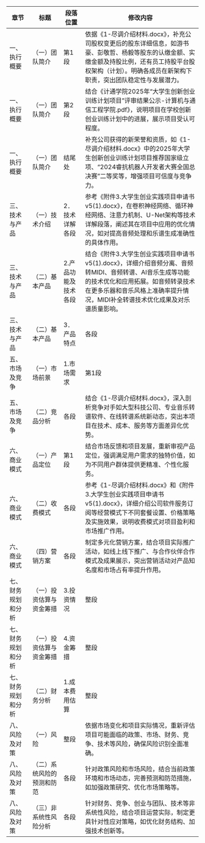 |章节|标题|段落位置|修改内容|
|---|---|---|---|
|一、执行概要|（一）团队简介|第1段|依据《1-尽调介绍材料.docx》，补充公司股权变更后的股东详细信息，如游书豪、彭敬哲、杨毅等股东的认缴金额、实缴金额及持股比例，还有员工持股平台股权架构（计划）。明确各成员在新架构下职责，突出团队稳定性与发展潜力。|
|一、执行概要|（一）团队简介|第2段|结合《计通学院2025年“大学生创新创业训练计划项目”评审结果公示-计算机与通信工程学院.pdf》，说明项目在学校创新创业训练计划中的进展，展示项目受认可程度。|
|一、执行概要|（一）团队简介|结尾处|补充公司获得的新荣誉和资质，如《1-尽调介绍材料.docx》中的2025年大学生创新创业训练计划项目推荐国家级立项、“2024睿抗机器人开发者大赛全国总决赛”二等奖等，增强项目可信度与竞争力。|
|三、技术与产品|（一）技术介绍|2．技术详解各段|参考《附件3.大学生创业实践项目申请书v5(1).docx》，在卷积神经网络、循环神经网络、注意力机制、U-Net架构等技术详解段落，阐述其在项目中应用的优化情况，如对提高音频处理和乐谱生成准确性的具体作用。|
|三、技术与产品|（二）基本产品|2.产品功能及技术各段|结合《附件3.大学生创业实践项目申请书v5(1).docx》，详细介绍音频分离、音频转MIDI、音频转谱、AI音乐生成等功能的技术优化和应用拓展。如音频转录技术在更多乐器和音乐风格上准确率提升情况，MIDI补全转谱技术优化成果及对乐谱质量影响。|
|三、技术与产品|（二）基本产品|3．产品特点|各段|结合市场反馈，在高效性、精准性、易用性、扩展性段落，说明产品在这些方面的改进。如优化算法提升处理速度和准确性，简化操作界面提高易用性等。|
|五、市场及竞争|（一）市场前景|1.市场需求|第1段|依据最新市场研究报告和行业动态，更新全球AI音乐市场和中国数字音乐市场规模数据，分析市场增长趋势变化，突出项目市场潜力。|
|五、市场及竞争|（二）竞品分析|各段|结合《1-尽调介绍材料.docx》，深入剖析竞争对手如大型科技公司、专业音乐转谱软件、在线转谱系统新动态，突出本项目在技术、成本、服务等方面差异化优势。|
|六、商业模式|（一）产品定位|第1段|结合市场反馈和项目发展，重新审视产品定位，强调满足用户需求的独特价值，如为不同用户群体提供更精准、个性化服务。|
|六、商业模式|（二）收费模式|各段|参考《1-尽调介绍材料.docx》和《附件3.大学生创业实践项目申请书v5(1).docx》，详细介绍公司软件服务订阅等经营模式下不同套餐设置、价格策略及实施效果，说明收费模式对项目盈利和市场推广作用。|
|六、商业模式|（四）营销方案|各段|制定多元化营销方案，结合项目实际推广活动，如线上线下推广、与合作伙伴合作模式及成果展示，突出营销活动对产品知名度和市场占有率提升作用。|
|七、财务规划和分析|（一）投资估算与资金筹措|3.投资情况|整段|依据最新财务报表和项目发展规划，重新评估投资估算，明确资金在研发、市场推广、团队建设等方面的具体分配和预期效果。|
|七、财务规划和分析|（一）投资估算与资金筹措|4.资金筹措|整段|结合市场和项目进展，调整资金筹措计划，说明企业自筹、比赛奖金、政府补助、吸引社会资本等筹资方式的落实情况和后续计划。|
|七、财务规划和分析|（二）财务分析|1.成本费用估算|整段|依据最新财务数据和业务发展，详细估算训练算力成本、人工成本、管理费用等各项费用变化，为盈利分析和经济评价提供准确数据。|
|八、风险及对策|（一）风险|整段|依据市场变化和项目实际情况，重新评估项目可能面临的政策、市场、财务、竞争、技术等风险，确保风险识别全面准确。|
|八、风险及对策|（二）系统风险的预测和防范|各段|针对政策风险和市场风险，结合当前政策环境和市场动态，完善预测和防范措施，如加强政策研究、优化市场策略等。|
|八、风险及对策|（三）非系统性风险分析|各段|针对财务、竞争、创业与团队、技术等非系统性风险，结合项目运营实际，制定更具针对性应对策略，如优化财务结构、加强技术创新等。| 
